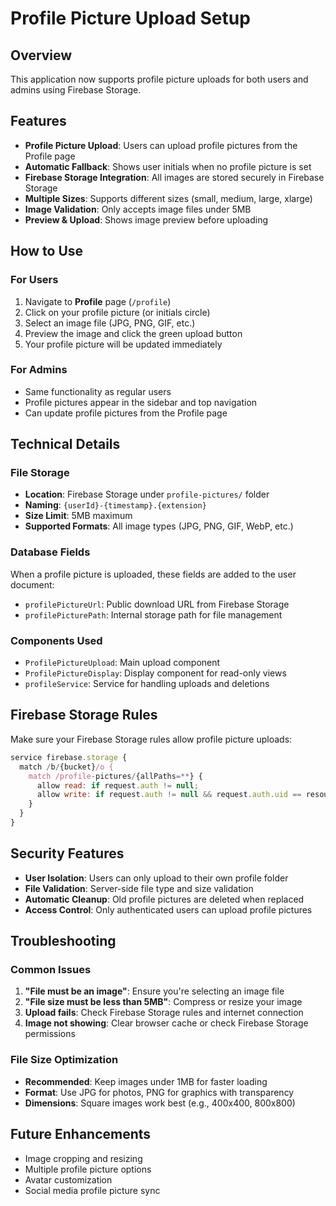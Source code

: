 # Profile Picture Upload Setup

## Overview
This application now supports profile picture uploads for both users and admins using Firebase Storage.

## Features
- **Profile Picture Upload**: Users can upload profile pictures from the Profile page
- **Automatic Fallback**: Shows user initials when no profile picture is set
- **Firebase Storage Integration**: All images are stored securely in Firebase Storage
- **Multiple Sizes**: Supports different sizes (small, medium, large, xlarge)
- **Image Validation**: Only accepts image files under 5MB
- **Preview & Upload**: Shows image preview before uploading

## How to Use

### For Users
1. Navigate to **Profile** page (`/profile`)
2. Click on your profile picture (or initials circle)
3. Select an image file (JPG, PNG, GIF, etc.)
4. Preview the image and click the green upload button
5. Your profile picture will be updated immediately

### For Admins
- Same functionality as regular users
- Profile pictures appear in the sidebar and top navigation
- Can update profile pictures from the Profile page

## Technical Details

### File Storage
- **Location**: Firebase Storage under `profile-pictures/` folder
- **Naming**: `{userId}-{timestamp}.{extension}`
- **Size Limit**: 5MB maximum
- **Supported Formats**: All image types (JPG, PNG, GIF, WebP, etc.)

### Database Fields
When a profile picture is uploaded, these fields are added to the user document:
- `profilePictureUrl`: Public download URL from Firebase Storage
- `profilePicturePath`: Internal storage path for file management

### Components Used
- `ProfilePictureUpload`: Main upload component
- `ProfilePictureDisplay`: Display component for read-only views
- `profileService`: Service for handling uploads and deletions

## Firebase Storage Rules
Make sure your Firebase Storage rules allow profile picture uploads:

```javascript
service firebase.storage {
  match /b/{bucket}/o {
    match /profile-pictures/{allPaths=**} {
      allow read: if request.auth != null;
      allow write: if request.auth != null && request.auth.uid == resource.metadata.userId;
    }
  }
}
```

## Security Features
- **User Isolation**: Users can only upload to their own profile folder
- **File Validation**: Server-side file type and size validation
- **Automatic Cleanup**: Old profile pictures are deleted when replaced
- **Access Control**: Only authenticated users can upload profile pictures

## Troubleshooting

### Common Issues
1. **"File must be an image"**: Ensure you're selecting an image file
2. **"File size must be less than 5MB"**: Compress or resize your image
3. **Upload fails**: Check Firebase Storage rules and internet connection
4. **Image not showing**: Clear browser cache or check Firebase Storage permissions

### File Size Optimization
- **Recommended**: Keep images under 1MB for faster loading
- **Format**: Use JPG for photos, PNG for graphics with transparency
- **Dimensions**: Square images work best (e.g., 400x400, 800x800)

## Future Enhancements
- Image cropping and resizing
- Multiple profile picture options
- Avatar customization
- Social media profile picture sync
